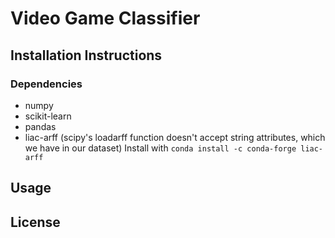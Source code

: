 # Video Game Classifier

## Installation Instructions
### Dependencies
* numpy
* scikit-learn
* pandas
* liac-arff (scipy's loadarff function doesn't accept string attributes, which we have in our dataset)
    Install with `conda install -c conda-forge liac-arff`

## Usage

## License
